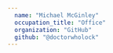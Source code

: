 ```yaml
---
  name: "Michael McGinley"
  occupation_title: "Office"
  organization: "GitHub"
  github: "@doctorwholock"
---
```

